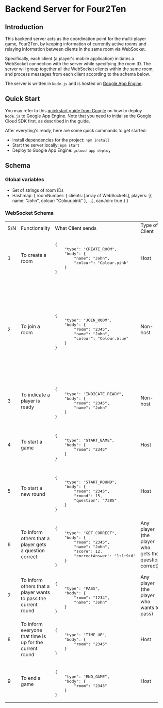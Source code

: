 # Backend Server for Four2Ten

## Introduction
This backend server acts as the coordination point for the multi-player game, Four2Ten, by keeping information of currently active rooms and relaying information between clients in the same room via WebSocket. 

Specifically, each client (a player's mobile application) initiates a WebSocket connection with the server while specifying the room ID. The server will group together all the WebSocket clients within the same room, and process messages from each client according to the schema below.

The server is written in `Node.js` and is hosted on [Google App Engine](https://cloud.google.com/appengine).

## Quick Start
You may refer to this [quickstart guide from Google](https://cloud.google.com/appengine/docs/standard/nodejs/quickstart) on how to deploy `Node.js` to Google App Engine. Note that you need to initialise the Google Cloud SDK first, as described in the guide.

After everyting's ready, here are some quick commands to get started:
- Install dependencies for the project: `npm install`
- Start the server locally: `npm start`
- Deploy to Google App Engine: `gcloud app deploy`

## Schema

### Global variables
- Set of strings of room IDs
- Hashmap:
{
    roomNumber: {
        clients: [array of WebSockets],
        players: [{
            name: "John",
            colour: "Colour.pink"
        }, ...],
        canJoin: true
    }
}

### WebSocket Schema
<table>

<tr>
<td> S/N </td> 
<td> Functionality </td> 
<td> What Client sends </td> 
<td> Type of Client </td>
<td> What Server sends and To Whom </td>
</tr>

<tr>
<td> 1 </td> 
<td> To create a room </td> 
<td> 
<pre>
{
    "type": "CREATE_ROOM",
    "body": {
        "name": "John",
        "colour": "Colour.pink"
    }
}
</pre>
</td> 
<td> Host </td>
<td> 
<pre>
{
    "type": "CREATE_ROOM_REPLY",
    "body": "2345"
}

Sent to Host.
</pre>
</td>
</tr>

<tr>
<td> 2 </td> 
<td> To join a room </td> 
<td> 
<pre> 
{
    "type": "JOIN_ROOM",
    "body": {
        "room": "2345",
        "name": "John",
        "colour": "Colour.blue"
    }
}
</pre>
</td> 
<td> Non-host </td>
<td> 
<pre>
{
    "type": "JOIN_ROOM_REPLY",
    "body": {
        "message": "sucess|no such room|cannot join now",
        "player":[
            {
                "name": "John",
                "colour": "Colour.blue"
            },
            {
                ...
            }
        ],
    }
}

Reply to all if success.
</pre>
</td>
</tr>

<tr>
<td> 3 </td> 
<td> To indicate a player is ready </td> 
<td> 
<pre> 
{
    "type": "INDICATE_READY",
    "body": {
        "room": "2345",
        "name": "John"
    }
}
</pre>
</td> 
<td> Non-host </td>
<td> 
<pre>
Relay original message to all.
</pre>
</td>
</tr>

<tr>
<td> 4 </td> 
<td> To start a game </td> 
<td> 
<pre> 
{
    "type": "START_GAME",
    "body": {
        "room": "2345"
    }
}
</pre>
</td> 
<td> Host </td>
<td> 
<pre>
Relay original message to all.
</pre>
</td>
</tr>

<tr>
<td> 5 </td> 
<td> To start a new round </td> 
<td> 
<pre> 
{
    "type": "START_ROUND",
    "body": {
        "room": "2345",
        "round": 15,
        "question": "7385"
    }
}
</pre>
</td> 
<td> Host </td>
<td> 
<pre>
Relay original message to all.
</pre>
</td>
</tr>

<tr>
<td> 6 </td> 
<td> To inform others that a player gets a question correct </td> 
<td> 
<pre> 
{
    "type": "GET_CORRECT",
    "body": {
        "room": "2345",
        "name": "John",
        "score": 12,
        "correctAnswer": "1+1+9+0"
    }
}
</pre>
</td> 
<td> Any player (the player who gets the question correct) </td>
<td> 
<pre>
Relay original message to all.
</pre>
</td>
</tr>

<tr>
<td> 7 </td> 
<td> To inform others that a player wants to pass the current round </td> 
<td> 
<pre> 
{
    "type": "PASS",
    "body": {
        "room": "1234",
        "name": "John"
    }
}
</pre>
</td> 
<td> Any player (the player who wants to pass) </td>
<td> 
<pre>
Relay original message to all.
</pre>
</td>
</tr>

<tr>
<td> 8 </td> 
<td> To inform everyone that time is up for the current round </td> 
<td> 
<pre> 
{
    "type": "TIME_UP",
    "body": {
        "room": "2345"
    }
}
</pre>
</td> 
<td> Host </td>
<td> 
<pre>
Relay original message to all.
</pre>
</td>
</tr>

<tr>
<td> 9 </td> 
<td> To end a game </td> 
<td> 
<pre> 
{
    "type": "END_GAME",
    "body": {
        "room": "2345"
    }
}
</pre>
</td> 
<td> Host </td>
<td> 
<pre>
Relay original message to all.
</pre>
</td>
</tr>

</table>
